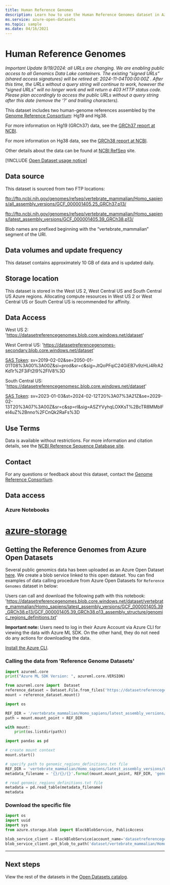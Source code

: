 ```yaml
---
title: Human Reference Genomes
description: Learn how to use the Human Reference Genomes dataset in Azure Open Datasets.
ms.service: azure-open-datasets
ms.topic: sample
ms.date: 04/16/2021
---
```


# Human Reference Genomes

<em> Important Update 9/19/2024: all URLs are changing.  We are enabling public access to all Genomics Data Lake containers.  The existing “signed URLs” (shared access signatures) will be retired at: 2024-11-04T00:00:00Z .  After this time, the URLs without a query string will continue to work, however the “signed URLs” will no longer work and will return a 403 HTTP status code.  Please plan accordingly to access the public URLs without a query string after this date  (remove the ‘?’ and trailing characters). </em>

This dataset includes two human-genome references assembled by the [Genome Reference Consortium](https://www.ncbi.nlm.nih.gov/grc): Hg19 and Hg38.

For more information on Hg19 (GRCh37) data, see the [GRCh37 report at NCBI](https://www.ncbi.nlm.nih.gov/assembly/GCF_000001405.13/).

For more information on Hg38 data, see the [GRCh38 report at NCBI](https://www.ncbi.nlm.nih.gov/datasets/genome/GCF_000001405.26/).

Other details about the data can be found at [NCBI RefSeq](https://www.ncbi.nlm.nih.gov/refseq/) site.

[!INCLUDE [Open Dataset usage notice](./includes/open-datasets-usage-note.md)]

## Data source

This dataset is sourced from two FTP locations:

ftp://ftp.ncbi.nih.gov/genomes/refseq/vertebrate_mammalian/Homo_sapiens/all_assembly_versions/GCF_000001405.25_GRCh37.p13/

ftp://ftp.ncbi.nih.gov/genomes/refseq/vertebrate_mammalian/Homo_sapiens/latest_assembly_versions/GCF_000001405.39_GRCh38.p13/

Blob names are prefixed beginning with the “vertebrate_mammalian” segment of the URI.

## Data volumes and update frequency

This dataset contains approximately 10 GB of data and is updated daily.

## Storage location

This dataset is stored in the West US 2, West Central US and South Central US Azure regions. Allocating compute resources in West US 2 or West Central US or South Central US is recommended for affinity.

## Data Access

West US 2: 'https://datasetreferencegenomes.blob.core.windows.net/dataset'

West Central US: 'https://datasetreferencegenomes-secondary.blob.core.windows.net/dataset'

[SAS Token](/azure/storage/common/storage-sas-overview): sv=2019-02-02&se=2050-01-01T08%3A00%3A00Z&si=prod&sr=c&sig=JtQoPFqiC24GiEB7v9zHLi4RrA2Kd1r%2F3iFt2l9%2FlV8%3D

South Central US: 'https://datasetreferencegenomesc.blob.core.windows.net/dataset'

[SAS Token](/azure/storage/common/storage-sas-overview): sv=2023-01-03&st=2024-02-12T20%3A07%3A21Z&se=2029-02-13T20%3A07%3A00Z&sr=c&sp=rl&sig=ASZYVyhqLOXKsT%2BcTR8MMblFeI4uZ%2Bnno%2FCnQk2RaFs%3D

## Use Terms

Data is available without restrictions. For more information and citation details, see the [NCBI Reference Sequence Database site](https://www.ncbi.nlm.nih.gov/refseq/).

## Contact

For any questions or feedback about this dataset, contact the [Genome Reference Consortium](https://www.ncbi.nlm.nih.gov/grc/contact-us).

## Data access

### Azure Notebooks

# [azure-storage](#tab/azure-storage)

<!-- nbstart https://opendatasets-api.azure.com/discoveryapi/OpenDataset/DownloadNotebook?serviceType=AzureNotebooks&package=azure-storage&registryId=genomics-reference-genomes -->


## Getting the Reference Genomes from Azure Open Datasets

Several public genomics data has been uploaded as an Azure Open Dataset [here](https://azure.microsoft.com/services/open-datasets/catalog/). We create a blob service linked to this open dataset. You can find examples of data calling procedure from Azure Open Datasets for `Reference Genomes` dataset in below:

Users can call and download the following path with this notebook: 'https://datasetreferencegenomes.blob.core.windows.net/dataset/vertebrate_mammalian/Homo_sapiens/latest_assembly_versions/GCF_000001405.39_GRCh38.p13/GCF_000001405.39_GRCh38.p13_assembly_structure/genomic_regions_definitions.txt'

**Important note:** Users need to log in their Azure Account via Azure CLI for viewing the data with Azure ML SDK. On the other hand, they do not need do any actions for downloading the data.

[Install the Azure CLI](/cli/azure/install-azure-cli).

### Calling the data from  'Reference Genome Datasets'

```python
import azureml.core
print("Azure ML SDK Version: ", azureml.core.VERSION)
```

```python
from azureml.core import  Dataset
reference_dataset = Dataset.File.from_files('https://datasetreferencegenomes.blob.core.windows.net/dataset')
mount = reference_dataset.mount()
```

```python
import os

REF_DIR = '/vertebrate_mammalian/Homo_sapiens/latest_assembly_versions/GCF_000001405.39_GRCh38.p13/GCF_000001405.39_GRCh38.p13_assembly_structure'
path = mount.mount_point + REF_DIR

with mount:
    print(os.listdir(path))
```

```python
import pandas as pd

# create mount context
mount.start()

# specify path to genomic_regions_definitions.txt file
REF_DIR = 'vertebrate_mammalian/Homo_sapiens/latest_assembly_versions/GCF_000001405.39_GRCh38.p13/GCF_000001405.39_GRCh38.p13_assembly_structure'
metadata_filename = '{}/{}/{}'.format(mount.mount_point, REF_DIR, 'genomic_regions_definitions.txt')

# read genomic_regions_definitions.txt file
metadata = pd.read_table(metadata_filename)
metadata
```

### Download the specific file

```python
import os
import uuid
import sys
from azure.storage.blob import BlockBlobService, PublicAccess

blob_service_client = BlockBlobService(account_name='datasetreferencegenomes',sas_token='sv=2019-02-02&se=2050-01-01T08%3A00%3A00Z&si=prod&sr=c&sig=JtQoPFqiC24GiEB7v9zHLi4RrA2Kd1r%2F3iFt2l9%2FlV8%3D')     
blob_service_client.get_blob_to_path('dataset/vertebrate_mammalian/Homo_sapiens/latest_assembly_versions/GCF_000001405.39_GRCh38.p13/GCF_000001405.39_GRCh38.p13_assembly_structure', 'genomic_regions_definitions.txt', './genomic_regions_definitions.txt')
```

<!-- nbend -->

---

## Next steps

View the rest of the datasets in the [Open Datasets catalog](dataset-catalog.md).
